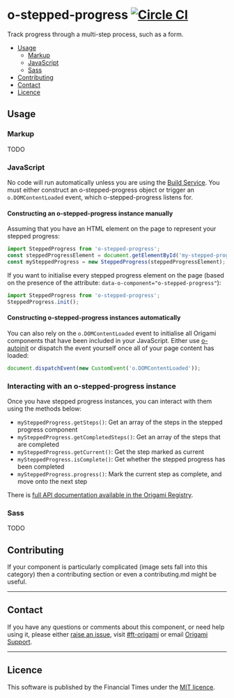 
# o-stepped-progress [![Circle CI](https://circleci.com/gh/Financial-Times/o-stepped-progress/tree/master.svg?style=svg)](https://circleci.com/gh/Financial-Times/o-stepped-progress/tree/master)

Track progress through a multi-step process, such as a form.

- [Usage](#usage)
	- [Markup](#markup)
	- [JavaScript](#javascript)
	- [Sass](#sass)
- [Contributing](#contributing)
- [Contact](#contact)
- [Licence](#licence)


## Usage

### Markup

TODO

### JavaScript

No code will run automatically unless you are using the [Build Service](https://www.ft.com/__origami/service/build/). You must either construct an o-stepped-progress object or trigger an `o.DOMContentLoaded` event, which o-stepped-progress listens for.

#### Constructing an o-stepped-progress instance manually

Assuming that you have an HTML element on the page to represent your stepped progress:

```js
import SteppedProgress from 'o-stepped-progress';
const steppedProgressElement = document.getElementById('my-stepped-progress');
const mySteppedProgress = new SteppedProgress(steppedProgressElement);
```

If you want to initialise every stepped progress element on the page (based on the presence of the attribute: `data-o-component="o-stepped-progress"`):

```js
import SteppedProgress from 'o-stepped-progress';
SteppedProgress.init();
```

#### Constructing o-stepped-progress instances automatically

You can also rely on the `o.DOMContentLoaded` event to initialise all Origami components that have been included in your JavaScript. Either use [o-autoinit](https://github.com/Financial-Times/o-autoinit) or dispatch the event yourself once all of your page content has loaded:

```js
document.dispatchEvent(new CustomEvent('o.DOMContentLoaded'));
```

### Interacting with an o-stepped-progress instance

Once you have stepped progress instances, you can interact with them using the methods below:

  - `mySteppedProgress.getSteps()`: Get an array of the steps in the stepped progress component
  - `mySteppedProgress.getCompletedSteps()`: Get an array of the steps that are completed
  - `mySteppedProgress.getCurrent()`: Get the step marked as current
  - `mySteppedProgress.isComplete()`: Get whether the stepped progress has been completed
  - `mySteppedProgress.progress()`: Mark the current step as complete, and move onto the next step

There is [full API documentation available in the Origami Registry](https://registry.origami.ft.com/components/o-stepped-progress/jsdoc).

### Sass

TODO


## Contributing

If your component is particularly complicated (image sets fall into this category) then a contributing section or even a contributing.md might be useful.


---

## Contact

If you have any questions or comments about this component, or need help using it, please either [raise an issue](https://github.com/Financial-Times/o-stepped-progress/issues), visit [#ft-origami](https://financialtimes.slack.com/messages/ft-origami/) or email [Origami Support](mailto:origami-support@ft.com).


---

## Licence

This software is published by the Financial Times under the [MIT licence](http://opensource.org/licenses/MIT).
